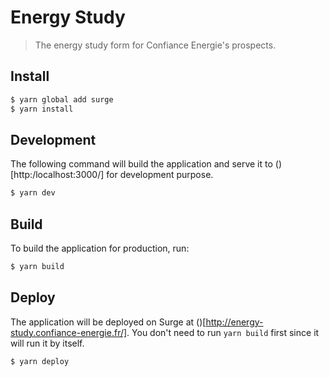 # Energy Study

> The energy study form for Confiance Energie's prospects.

## Install

``` bash
$ yarn global add surge
$ yarn install
```

## Development

The following command will build the application and serve it to ()[http:/localhost:3000/] for development purpose.

```bash
$ yarn dev
```

## Build

To build the application for production, run:

```bash
$ yarn build
```

## Deploy

The application will be deployed on Surge at ()[http://energy-study.confiance-energie.fr/]. You don't need to run `yarn build` first since it will run it by itself.

```bash
$ yarn deploy
```
